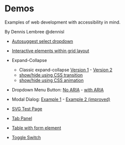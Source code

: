 # Demos

Examples of web development with accessibility in mind.

By Dennis Lembree @dennisl

- [Autosuggest select dropdown](https://weboverhauls.github.io/demos/autosuggest/)

- [Interactive elements within grid layout](https://weboverhauls.github.io/demos/grid/)

- Expand-Collapse
  - Classic expand-collapse [Version 1](https://weboverhauls.github.io/demos/expand-collapse/) - [Version 2](https://weboverhauls.github.io/demos/expand-collapse/index2.html)
  - [show/hide using CSS transition](https://weboverhauls.github.io/demos/transition/transition.html)
  - [show/hide using CSS animation](https://weboverhauls.github.io/demos/transition/animation.html)

- Dropdown Menu Button: [No ARIA](https://weboverhauls.github.io/demos/menu-button/no_aria.html) - [with ARIA](https://weboverhauls.github.io/demos/menu-button/with_aria.html)

- Modal Dialog: [Example 1](https://weboverhauls.github.io/demos/modal/modal_demo.html) - [Example 2 (improved)](https://weboverhauls.github.io/demos/modal/modal_demo2.html)

- [SVG Test Page](https://weboverhauls.github.io/demos/svg/)

- [Tab Panel](https://weboverhauls.github.io/demos/tab-panel/)

- [Table with form element](https://weboverhauls.github.io/demos/tables/data-table-form.html)

- [Toggle Switch](https://weboverhauls.github.io/demos/toggle_switch/)
